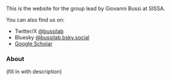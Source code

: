 
This is the website for the group lead by Giovanni Bussi at SISSA.

You can also find us on:
- Twitter/X [@bussilab](https://x.com/bussilab)
- Bluesky [@bussilab.bsky.social](https://bsky.app/profile/bussilab.bsky.social)
- [Google Scholar](https://scholar.google.com/citations?user=8qk_P2YAAAAJ)

### About

(fill in with description)
